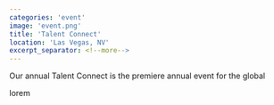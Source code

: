 ```yaml
---
categories: 'event'
image: 'event.png'
title: 'Talent Connect'
location: 'Las Vegas, NV'
excerpt_separator: <!--more-->
---
```

Our annual Talent Connect is the premiere annual event for the global
<!--more-->
lorem